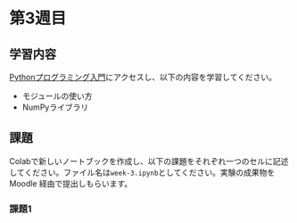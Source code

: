 # 第3週目

## 学習内容

[Pythonプログラミング入門](https://utokyo-ipp.github.io/index.html#)にアクセスし、以下の内容を学習してください。

- モジュールの使い方
- NumPyライブラリ

## 課題

Colabで新しいノートブックを作成し、以下の課題をそれぞれ一つのセルに記述してください。ファイル名は`week-3.ipynb`としてください。実験の成果物を Moodle 経由で提出しもらいます。

### 課題1
